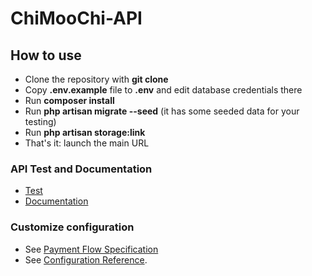 # ChiMooChi-API

## How to use

- Clone the repository with __git clone__
- Copy __.env.example__ file to __.env__ and edit database credentials there
- Run __composer install__
- Run __php artisan migrate --seed__ (it has some seeded data for your testing)
- Run __php artisan storage:link__
- That's it: launch the main URL

### API Test and Documentation
- [Test](https://liu-yucheng.com/chimoochi-api/api_test.html)
- [Documentation](https://documenter.getpostman.com/view/12172411/UVkjuGqS)

### Customize configuration
- See [Payment Flow Specification](https://cwww.newebpay.com/website/Page/content/download_api)
- See [Configuration Reference](https://laravel.com/docs/8.x/configuration).
